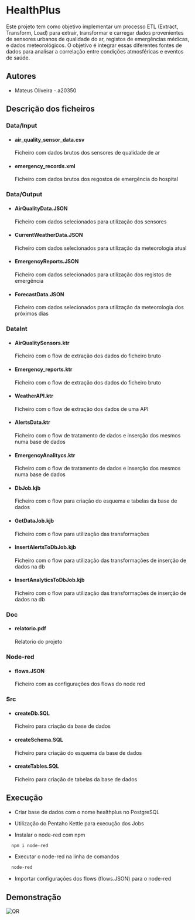 # HealthPlus

Este projeto tem como objetivo implementar um processo ETL (Extract, Transform, Load) para
extrair, transformar e carregar dados provenientes de sensores urbanos de qualidade do ar, registos
de emergências médicas, e dados meteorológicos. O objetivo é integrar essas diferentes fontes de
dados para analisar a correlação entre condições atmosféricas e eventos de saúde.

## Autores

- Mateus Oliveira - a20350

## Descrição dos ficheiros

### Data/Input

- #### air_quality_sensor_data.csv

  Ficheiro com dados brutos dos sensores de qualidade de ar

- #### emergency_records.xml

  Ficheiro com dados brutos dos regostos de emergência do hospital

### Data/Output

- #### AirQualityData.JSON

  Ficheiro com dados selecionados para utilização dos sensores

- #### CurrentWeatherData.JSON

  Ficheiro com dados selecionados para utilização da meteorologia atual

- #### EmergencyReports.JSON

  Ficheiro com dados selecionados para utilização dos registos de emergência

- #### ForecastData.JSON

  Ficheiro com dados selecionados para utilização da meteorologia dos próximos dias

### DataInt

- #### AirQualitySensors.ktr

  Ficheiro com o flow de extração dos dados do ficheiro bruto

- #### Emergency_reports.ktr

  Ficheiro com o flow de extração dos dados do ficheiro bruto

- #### WeatherAPI.ktr

  Ficheiro com o flow de extração dos dados de uma API

- #### AlertsData.ktr

  Ficheiro com o flow de tratamento de dados e inserção dos mesmos numa base de dados

- #### EmergencyAnalitycs.ktr

  Ficheiro com o flow de tratamento de dados e inserção dos mesmos numa base de dados

- #### DbJob.kjb

  Ficheiro com o flow para criação do esquema e tabelas da base de dados

- #### GetDataJob.kjb

  Ficheiro com o flow para utilização das transformações

- #### InsertAlertsToDbJob.kjb

  Ficheiro com o flow para utilização das transformações de inserção de dados na db

- #### InsertAnalyticsToDbJob.kjb
  Ficheiro com o flow para utilização das transformações de inserção de dados na db

### Doc

- #### relatorio.pdf
  Relatorio do projeto

### Node-red

- #### flows.JSON
  Ficheiro com as configurações dos flows do node red

### Src

- #### createDb.SQL

  Ficheiro para criação da base de dados

- #### createSchema.SQL

  Ficheiro para criação do esquema da base de dados

- #### createTables.SQL

  Ficheiro para criação de tabelas da base de dados

## Execução

- Criar base de dados com o nome healthplus no PostgreSQL

- Utilização do Pentaho Kettle para execução dos Jobs

- Instalar o node-red com npm

```bash
  npm i node-red
```

- Executar o node-red na linha de comandos

```bash
  node-red
```

- Importar configurações dos flows (flows.JSON) para o node-red

## Demonstração

![QR](./Assets/qr)
